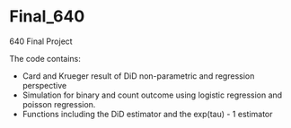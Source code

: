 # Final_640
640 Final Project 

The code contains: 
* Card and Krueger result of DiD non-parametric and regression perspective
* Simulation for binary and count outcome using logistic regression and poisson regression. 
* Functions including the DiD estimator and the exp(tau) - 1 estimator
